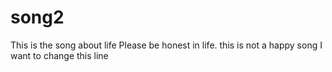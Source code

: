 # song2

This is the song about life
Please be honest in life.
this is not a happy song
I want to change this line
